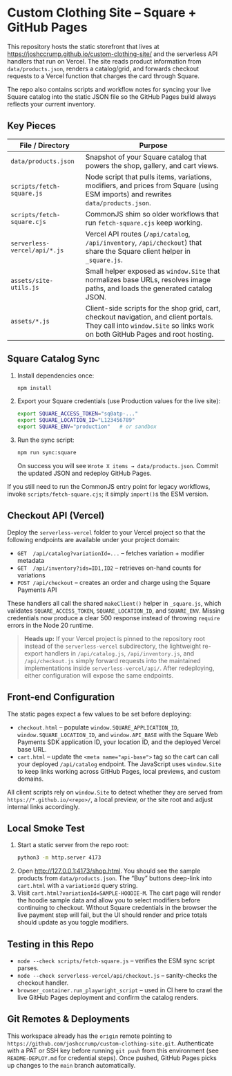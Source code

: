 # Custom Clothing Site – Square + GitHub Pages

This repository hosts the static storefront that lives at
<https://joshccrump.github.io/custom-clothing-site/> and the serverless API
handlers that run on Vercel. The site reads product information from
`data/products.json`, renders a catalog/grid, and forwards checkout requests to
a Vercel function that charges the card through Square.

The repo also contains scripts and workflow notes for syncing your live Square
catalog into the static JSON file so the GitHub Pages build always reflects your
current inventory.

## Key Pieces

| File / Directory | Purpose |
| --- | --- |
| `data/products.json` | Snapshot of your Square catalog that powers the shop, gallery, and cart views. |
| `scripts/fetch-square.js` | Node script that pulls items, variations, modifiers, and prices from Square (using ESM imports) and rewrites `data/products.json`. |
| `scripts/fetch-square.cjs` | CommonJS shim so older workflows that run `fetch-square.cjs` keep working. |
| `serverless-vercel/api/*.js` | Vercel API routes (`/api/catalog`, `/api/inventory`, `/api/checkout`) that share the Square client helper in `_square.js`. |
| `assets/site-utils.js` | Small helper exposed as `window.Site` that normalizes base URLs, resolves image paths, and loads the generated catalog JSON. |
| `assets/*.js` | Client-side scripts for the shop grid, cart, checkout navigation, and client portals. They call into `window.Site` so links work on both GitHub Pages and root hosting. |

## Square Catalog Sync

1. Install dependencies once:
   ```bash
   npm install
   ```
2. Export your Square credentials (use Production values for the live site):
   ```bash
   export SQUARE_ACCESS_TOKEN="sq0atp-..."
   export SQUARE_LOCATION_ID="L123456789"
   export SQUARE_ENV="production"   # or sandbox
   ```
3. Run the sync script:
   ```bash
   npm run sync:square
   ```
   On success you will see `Wrote X items → data/products.json`. Commit the
   updated JSON and redeploy GitHub Pages.

If you still need to run the CommonJS entry point for legacy workflows, invoke
`scripts/fetch-square.cjs`; it simply `import()`s the ESM version.

## Checkout API (Vercel)

Deploy the `serverless-vercel` folder to your Vercel project so that the
following endpoints are available under your project domain:

- `GET  /api/catalog?variationId=...` – fetches variation + modifier metadata
- `GET  /api/inventory?ids=ID1,ID2` – retrieves on-hand counts for variations
- `POST /api/checkout` – creates an order and charge using the Square Payments API

These handlers all call the shared `makeClient()` helper in `_square.js`, which
validates `SQUARE_ACCESS_TOKEN`, `SQUARE_LOCATION_ID`, and `SQUARE_ENV`. Missing
credentials now produce a clear 500 response instead of throwing `require`
errors in the Node 20 runtime.

> **Heads up:** If your Vercel project is pinned to the repository root instead
> of the `serverless-vercel` subdirectory, the lightweight re-export handlers in
> `/api/catalog.js`, `/api/inventory.js`, and `/api/checkout.js` simply forward
> requests into the maintained implementations inside `serverless-vercel/api/`.
> After redeploying, either configuration will expose the same endpoints.

## Front-end Configuration

The static pages expect a few values to be set before deploying:

- `checkout.html` – populate `window.SQUARE_APPLICATION_ID`,
  `window.SQUARE_LOCATION_ID`, and `window.API_BASE` with the Square Web Payments
  SDK application ID, your location ID, and the deployed Vercel base URL.
- `cart.html` – update the `<meta name="api-base">` tag so the cart can call your
  deployed `/api/catalog` endpoint. The JavaScript uses `window.Site` to keep
  links working across GitHub Pages, local previews, and custom domains.

All client scripts rely on `window.Site` to detect whether they are served from
`https://*.github.io/<repo>/`, a local preview, or the site root and adjust
internal links accordingly.

## Local Smoke Test

1. Start a static server from the repo root:
   ```bash
   python3 -m http.server 4173
   ```
2. Open <http://127.0.0.1:4173/shop.html>. You should see the sample products
   from `data/products.json`. The “Buy” buttons deep-link into `cart.html` with a
   `variationId` query string.
3. Visit `cart.html?variationId=SAMPLE-HOODIE-M`. The cart page will render the
   hoodie sample data and allow you to select modifiers before continuing to
   checkout. Without Square credentials in the browser the live payment step will
   fail, but the UI should render and price totals should update as you toggle
   modifiers.

## Testing in this Repo

- `node --check scripts/fetch-square.js` – verifies the ESM sync script parses.
- `node --check serverless-vercel/api/checkout.js` – sanity-checks the checkout handler.
- `browser_container.run_playwright_script` – used in CI here to crawl the live
  GitHub Pages deployment and confirm the catalog renders.

## Git Remotes & Deployments

This workspace already has the `origin` remote pointing to
`https://github.com/joshccrump/custom-clothing-site.git`. Authenticate with a
PAT or SSH key before running `git push` from this environment (see
`README-DEPLOY.md` for credential steps). Once pushed, GitHub Pages picks up
changes to the `main` branch automatically.
